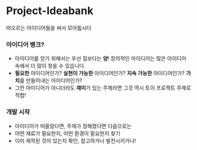 # Project-Ideabank
떠오르는 아이디어들을 써서 모아둡시다

### 아이디어 뱅크?
- 아이디어를 얻기 위해서는 우선 질보다는 **양**! 창의적인 아이디어는 많은 아이디어 속에서 더 많이 찾을 수 있습니다. 
- **필요한** 아이디어인가? **실현이 가능한** 아이디어인가? **지속 가능한** 아이디어인가? **가치**를 만들어내는 아이디어인가?
- 그런 아이디어가 아니더라도 **재미**가 있는 주제라면 그것 역시 토이 프로젝트 주제로 적합!

### 개발 시작
- 아이디어가 떠올랐다면, 주제가 정해졌다면 다음으로는
- 어떤 재료가 필요한지, 어떤 환경이 필요한지 찾기
- 이미 제작된 것이 있는지 확인, 참고하거나 발전시키거나!
